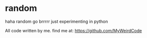 # random
haha random go brrrrr
just experimenting in python

All code written by me.
find me at:
https://github.com/MyWeirdCode
